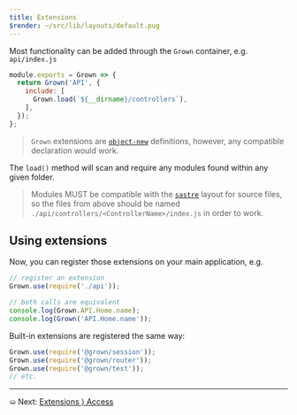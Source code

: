 ```yaml
---
title: Extensions
$render: ~/src/lib/layouts/default.pug
---
```


Most functionality can be added through the `Grown` container, e.g. `api/index.js`

```js
module.exports = Grown => {
  return Grown('API', {
    include: [
      Grown.load(`${__dirname}/controllers`),
    ],
  });
};
```

> `Grown` extensions are [`object-new`](https://www.npmjs.com/package/object-new#definitions) definitions, however, any compatible declaration would work.

The `load()` method will scan and require any modules found within any given folder.

> Modules MUST be compatible with the [`sastre`](https://www.npmjs.com/package/sastre) layout for source files, so the files from above should be named `./api/controllers/<ControllerName>/index.js` in order to work.

## Using extensions

Now, you can register those extensions on your main application, e.g.

```js
// register an extension
Grown.use(require('./api'));

// both calls are equivalent
console.log(Grown.API.Home.name);
console.log(Grown('API.Home.name'));
```

Built-in extensions are registered the same way:

```js
Grown.use(require('@grown/session'));
Grown.use(require('@grown/router'));
Grown.use(require('@grown/test'));
// etc.
```

---

➯ Next: [Extensions &rangle; Access](./docs/extensions/access)
